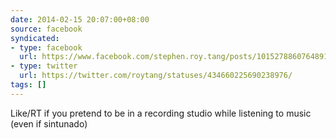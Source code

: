 ```yaml
---
date: 2014-02-15 20:07:00+08:00
source: facebook
syndicated:
- type: facebook
  url: https://www.facebook.com/stephen.roy.tang/posts/10152788607648912
- type: twitter
  url: https://twitter.com/roytang/statuses/434660225690238976/
tags: []
---
```


Like/RT if you pretend to be in a recording studio while listening to music (even if sintunado)